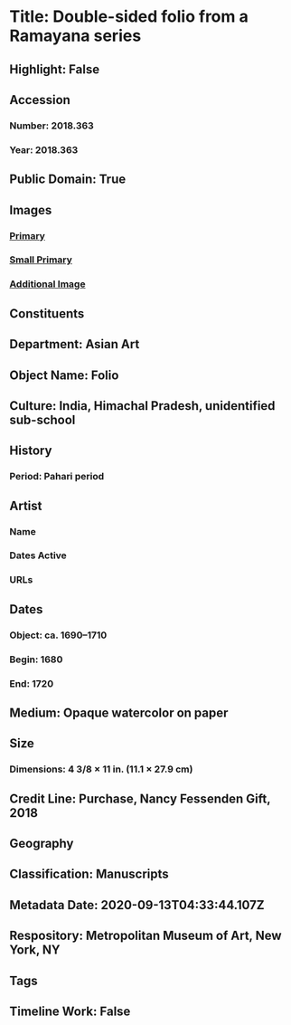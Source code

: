 # Title: Double-sided folio from a Ramayana series
## Highlight: False
## Accession
### Number: 2018.363
### Year: 2018.363
## Public Domain: True
## Images
### [Primary](https://images.metmuseum.org/CRDImages/as/original/DP-19338-001.jpg)
### [Small Primary](https://images.metmuseum.org/CRDImages/as/web-large/DP-19338-001.jpg)
### [Additional Image](https://images.metmuseum.org/CRDImages/as/original/DP-19338-002.jpg)
## Constituents
## Department: Asian Art
## Object Name: Folio
## Culture: India, Himachal Pradesh, unidentified sub-school
## History
### Period: Pahari period
## Artist
### Name
### Dates Active
### URLs
## Dates
### Object: ca. 1690–1710
### Begin: 1680
### End: 1720
## Medium: Opaque watercolor on paper
## Size
### Dimensions: 4 3/8 × 11 in. (11.1 × 27.9 cm)
## Credit Line: Purchase, Nancy Fessenden Gift, 2018
## Geography
## Classification: Manuscripts
## Metadata Date: 2020-09-13T04:33:44.107Z
## Respository: Metropolitan Museum of Art, New York, NY
## Tags
## Timeline Work: False